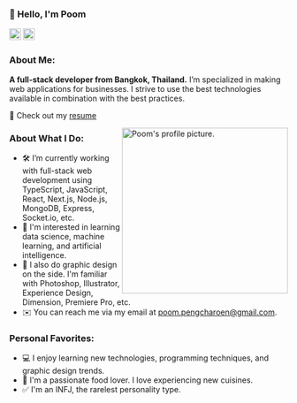 ### 👋 Hello, I'm Poom

<a href="https://www.linkedin.com/in/poom-pengcharoen-1333a8139/"><img src="https://img.shields.io/badge/-LinkedIn-0e76a8?style=flat-square&logo=Linkedin&logoColor=white" height=21></a> 
<a href="https://www.facebook.com/poompengcharoen/"><img src="https://img.shields.io/badge/Facebook-1877F2?style=for-the-badge&logo=facebook&logoColor=white" height=21></a> 

### About Me:

 **A full-stack developer from Bangkok, Thailand.** I’m specialized in making web applications for businesses. I strive to use the best technologies available in combination with the best practices.

📝 Check out my [resume](https://github.com/poompengcharoen/poompengcharoen/blob/master/Poom%20-%20Resume.pdf)

<img align="right" height="300" width="300" alt="Poom's profile picture." src="https://avatars.githubusercontent.com/u/20737799?s=400&u=528611ef11875063f9b2916b92b77c4d70cec22b&v=4" />

### About What I Do:

- 🛠 I’m currently working with full-stack web development using TypeScript, JavaScript, React, Next.js, Node.js, MongoDB, Express, Socket.io, etc.
- 🚀 I'm interested in learning data science, machine learning, and artificial intelligence.
- 🎨 I also do graphic design on the side. I'm familiar with Photoshop, Illustrator, Experience Design, Dimension, Premiere Pro, etc.
- ✉️ You can reach me via my email at [poom.pengcharoen@gmail.com](mailto:poom.pengcharoen@gmail.com).

### Personal Favorites:

- 💻 I enjoy learning new technologies, programming techniques, and graphic design trends.
- 🍕 I'm a passionate food lover. I love experiencing new cuisines.
- ✅ I'm an INFJ, the rarelest personality type.
